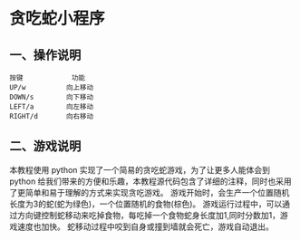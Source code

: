 # 贪吃蛇小程序

## 一、操作说明

```angular2html
按键            功能
UP/w          向上移动
DOWN/s        向下移动
LEFT/a        向左移动
RIGHT/d       向右移动
```

## 二、游戏说明

本教程使用 python 实现了一个简易的贪吃蛇游戏，为了让更多人能体会到 python 给我们带来的方便和乐趣，本教程源代码包含了详细的注释，同时也采用了更简单和易于理解的方式来实现贪吃游戏。
游戏开始时，会生产一个位置随机长度为3的蛇(蛇为绿色)，一个位置随机的食物(棕色)。
游戏运行过程中，可以通过方向键控制蛇移动来吃掉食物，每吃掉一个食物蛇身长度加1,同时分数加1，游戏速度也加快。
蛇移动过程中咬到自身或撞到墙就会死亡，游戏自动退出。

